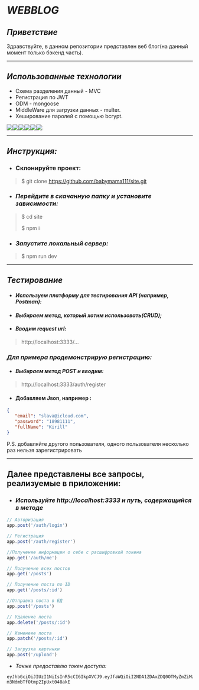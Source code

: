 # ***WEBBLOG***
## ***Приветствие***
Здравствуйте, в данном репозитории представлен веб блог(на данный момент только бэкенд часть).
___
## ***Использованные технологии***
+ Схема разделения данный - MVC
+   Регистрация по JWT
+   ODM - mongoose
+    MiddleWare для загрузки данных - multer.
+ Хеширование паролей с помощью bcrypt.

<img src="https://img.shields.io/badge/JavaScript-yellow?style=for-the-badge&logo=JavaScript&logoColor=black"/><img src="https://img.shields.io/badge/Node.js-red?style=for-the-badge&logo=Node.js&logoColor=green"/><img src="https://img.shields.io/badge/Express-gray?style=for-the-badge&logo=express&logoColor=green"/><img src="https://img.shields.io/badge/mongoDb-yellow?style=for-the-badge&logo=MongpDb&logoColor=green"/><img src="https://img.shields.io/badge/bcrypt-white?style=for-the-badge&logo=bcrypt&logoColor=green"/><img src="https://img.shields.io/badge/multer-green?style=for-the-badge&logo=MongpDb&logoColor=black"/>
____
## ***Инструкция:*** ##

+ ### **Склонируйте проект:** ###
> $ git clone https://github.com/babymama111/site.git
+ ### ***Перейдите в скачанную папку и установите зависимости:***
> $ cd site 
> 
> $ npm i
+ ### ***Запустите локальный сервер:*** ###
> $ npm run dev
 _____
## ***Тестирование*** ##
+ #### *Используем платформу для тестирования API (например, Postman):* ####
+ #### *Выбираем метод, который хотим использовать(CRUD);*
+ #### *Вводим request url:* ###
> http://localhost:3333/...

### *Для примера продемонстрирую регистрацию:* ###
+ ####  *Выбираем метод POST и  вводим:* ####
 >http://localhost:3333/auth/register
+ #### Добавляем Json, например :
 ```JSON
{
    "email": "slava@icloud.com",
    "password": "18981111",
    "fullName": "Kirill"
} 
```
P.S. добавляйте другого пользователя, одного пользователя несколько раз нельзя зарегистрировать

____
 ## **Далее представлены все запросы, реализуемые в приложении:**
 + ### *Используйте http://localhost:3333 и путь, содержащийся в методе*
 ``` javascript
 // Авторизация
app.post('/auth/login')

// Регистрация
app.post('/auth/register')

//Получение информации о себе с расшифровкой токена
app.get('/auth/me')

// Получение всех постов
app.get('/posts')

// Получение поста по ID
app.get('/posts/:id')

//Отправка поста в БД
app.post('/posts')

// Удаление поста
app.delete('/posts/:id')

// Изменеие поста
app.patch('/posts/:id')

// Загрузка картинки
app.post('/upload')

```
+ *Также предоставлю токен доступа:*
```
eyJhbGciOiJIUzI1NiIsInR5cCI6IkpXVCJ9.eyJfaWQiOiI2NDA1ZDAxZDQ0OTMyZmZiMzUwMTQxMmMiLCJpYXQiOjE2NzgxOTMzNDgsImV4cCI6MTY4MDc4NTM0OH0.HvxKS9WFetRDC32_up-m3NdmbTfOtmp2IpUxt048akE
```
